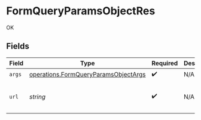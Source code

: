 # FormQueryParamsObjectRes

OK


## Fields

| Field                                                                                                                                                                                                                                                                                                                                                                                                                                                                                                                                                                                                                                                                                                                                                             | Type                                                                                                                                                                                                                                                                                                                                                                                                                                                                                                                                                                                                                                                                                                                                                              | Required                                                                                                                                                                                                                                                                                                                                                                                                                                                                                                                                                                                                                                                                                                                                                          | Description                                                                                                                                                                                                                                                                                                                                                                                                                                                                                                                                                                                                                                                                                                                                                       | Example                                                                                                                                                                                                                                                                                                                                                                                                                                                                                                                                                                                                                                                                                                                                                           |
| ----------------------------------------------------------------------------------------------------------------------------------------------------------------------------------------------------------------------------------------------------------------------------------------------------------------------------------------------------------------------------------------------------------------------------------------------------------------------------------------------------------------------------------------------------------------------------------------------------------------------------------------------------------------------------------------------------------------------------------------------------------------- | ----------------------------------------------------------------------------------------------------------------------------------------------------------------------------------------------------------------------------------------------------------------------------------------------------------------------------------------------------------------------------------------------------------------------------------------------------------------------------------------------------------------------------------------------------------------------------------------------------------------------------------------------------------------------------------------------------------------------------------------------------------------- | ----------------------------------------------------------------------------------------------------------------------------------------------------------------------------------------------------------------------------------------------------------------------------------------------------------------------------------------------------------------------------------------------------------------------------------------------------------------------------------------------------------------------------------------------------------------------------------------------------------------------------------------------------------------------------------------------------------------------------------------------------------------- | ----------------------------------------------------------------------------------------------------------------------------------------------------------------------------------------------------------------------------------------------------------------------------------------------------------------------------------------------------------------------------------------------------------------------------------------------------------------------------------------------------------------------------------------------------------------------------------------------------------------------------------------------------------------------------------------------------------------------------------------------------------------- | ----------------------------------------------------------------------------------------------------------------------------------------------------------------------------------------------------------------------------------------------------------------------------------------------------------------------------------------------------------------------------------------------------------------------------------------------------------------------------------------------------------------------------------------------------------------------------------------------------------------------------------------------------------------------------------------------------------------------------------------------------------------- |
| `args`                                                                                                                                                                                                                                                                                                                                                                                                                                                                                                                                                                                                                                                                                                                                                            | [operations.FormQueryParamsObjectArgs](../../../sdk/models/operations/formqueryparamsobjectargs.md)                                                                                                                                                                                                                                                                                                                                                                                                                                                                                                                                                                                                                                                               | :heavy_check_mark:                                                                                                                                                                                                                                                                                                                                                                                                                                                                                                                                                                                                                                                                                                                                                | N/A                                                                                                                                                                                                                                                                                                                                                                                                                                                                                                                                                                                                                                                                                                                                                               |                                                                                                                                                                                                                                                                                                                                                                                                                                                                                                                                                                                                                                                                                                                                                                   |
| `url`                                                                                                                                                                                                                                                                                                                                                                                                                                                                                                                                                                                                                                                                                                                                                             | *string*                                                                                                                                                                                                                                                                                                                                                                                                                                                                                                                                                                                                                                                                                                                                                          | :heavy_check_mark:                                                                                                                                                                                                                                                                                                                                                                                                                                                                                                                                                                                                                                                                                                                                                | N/A                                                                                                                                                                                                                                                                                                                                                                                                                                                                                                                                                                                                                                                                                                                                                               | http://localhost:35123/anything/queryParams/form/obj?any=any&bigint=8821239038968084&bigintStr=9223372036854775808&bool=true&boolOpt=true&date=2020-01-01&dateTime=2020-01-01T00%3A00%3A00.000001Z&decimal=3.141592653589793&decimalStr=3.14159265358979344719667586&enum=one&float32=1.1&int=1&int32=1&int32Enum=55&intEnum=2&num=1.1&objParam=any%2Cany%2Cbigint%2C8821239038968084%2CbigintStr%2C9223372036854775808%2Cbool%2Ctrue%2CboolOpt%2Ctrue%2Cdate%2C2020-01-01%2CdateTime%2C2020-01-01T00%3A00%3A00.000001Z%2Cdecimal%2C3.141592653589793%2CdecimalStr%2C3.14159265358979344719667586%2Cenum%2Cone%2Cfloat32%2C1.1%2Cint%2C1%2Cint32%2C1%2Cint32Enum%2C55%2CintEnum%2C2%2Cnum%2C1.1%2Cstr%2Ctest%2CstrOpt%2CtestOptional&str=test&strOpt=testOptional |